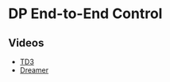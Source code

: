 # DP End-to-End Control

## Videos
- [TD3](https://youtu.be/KJGEUrtT6P8)
- [Dreamer](https://youtu.be/bYj36FuPqS0)
